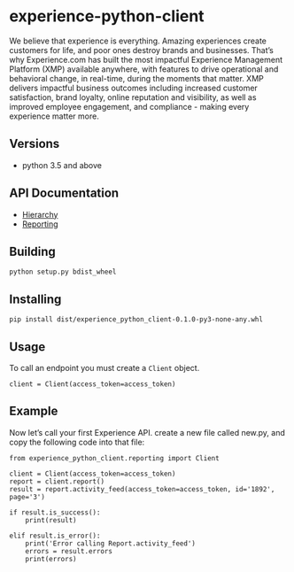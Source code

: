 # experience-python-client
We believe that experience is everything. Amazing experiences create customers for life, and poor ones destroy brands and businesses. That’s why Experience.com has built the most impactful Experience Management Platform (XMP) available anywhere, with features to drive operational and behavioral change, in real-time, during the moments that matter. XMP delivers impactful business outcomes including increased customer satisfaction, brand loyalty, online reputation and visibility, as well as improved employee engagement, and compliance - making every experience matter more.
## Versions
* python 3.5 and above
## API Documentation
* [Hierarchy](experience_python_client/doc/hierarchy.md)
* [Reporting](experience_python_client/doc/report.md)
## Building
`python setup.py bdist_wheel`
## Installing
`pip install dist/experience_python_client-0.1.0-py3-none-any.whl`
## Usage
To call an endpoint you must create a `Client` object.

`client = Client(access_token=access_token)`
    
## Example
Now let’s call your first Experience API. create a new file called new.py, and copy the following code into that file:

```from experience_python_client.constants import access_token
from experience_python_client.reporting import Client

client = Client(access_token=access_token)
report = client.report()
result = report.activity_feed(access_token=access_token, id='1892', page='3')

if result.is_success():
    print(result)
 
elif result.is_error():
    print('Error calling Report.activity_feed')
    errors = result.errors
    print(errors)
  